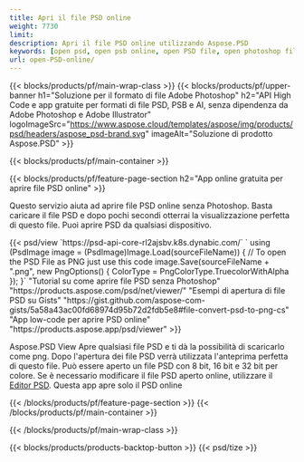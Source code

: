```yaml
---
title: Apri il file PSD online
weight: 7730
limit: 
description: Apri il file PSD online utilizzando Aspose.PSD
keywords: [open psd, open psb online, open PSD file, open photoshop file, preview psd]
url: open-PSD-online/
---
```


{{< blocks/products/pf/main-wrap-class >}}
{{< blocks/products/pf/upper-banner h1="Soluzione per il formato di file Adobe Photoshop" h2="API High Code e app gratuite per formati di file PSD, PSB e AI, senza dipendenza da Adobe Photoshop e Adobe Illustrator" logoImageSrc="https://www.aspose.cloud/templates/aspose/img/products/psd/headers/aspose_psd-brand.svg" imageAlt="Soluzione di prodotto Aspose.PSD" >}}

{{< blocks/products/pf/main-container >}}

{{< blocks/products/pf/feature-page-section h2="App online gratuita per aprire file PSD online" >}}
<p>Questo servizio aiuta ad aprire file PSD online senza Photoshop. Basta caricare il file PSD e dopo pochi secondi otterrai la visualizzazione perfetta di questo file. Puoi aprire PSD da qualsiasi dispositivo.</p>
{{< psd/view `https://psd-api-core-rl2ajsbv.k8s.dynabic.com/` 
`    using (PsdImage image = (PsdImage)Image.Load(sourceFileName))
    {
	    // To open the PSD File as PNG just use this code
        image.Save(sourceFileName + ".png",  new PngOptions() {  ColorType = PngColorType.TruecolorWithAlpha });
    }` 
"Tutorial su come aprire file PSD senza Photoshop" "https://products.aspose.com/psd/net/viewer/" 
"Esempi di apertura di file PSD su Gists" "https://gist.github.com/aspose-com-gists/5a58a43ac00fd68974d95b72d2fdb5e8#file-convert-psd-to-png-cs" 
"App low-code per aprire PSD online" "https://products.aspose.app/psd/viewer" >}}
<p>Aspose.PSD View Apre qualsiasi file PSD e ti dà la possibilità di scaricarlo come png. Dopo l'apertura dei file PSD verrà utilizzata l'anteprima perfetta di questo file. Può essere aperto un file PSD con 8 bit, 16 bit e 32 bit per colore. Se è necessario modificare il file PSD aperto online, utilizzare il <a href="https://products.aspose.app/psd/editor">Editor PSD</a>. Questa app apre solo il PSD online</p>
{{< /blocks/products/pf/feature-page-section >}}
{{< /blocks/products/pf/main-container >}}


{{< /blocks/products/pf/main-wrap-class >}}

{{< blocks/products/products-backtop-button >}}
{{< psd/tize >}}
